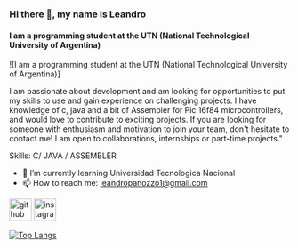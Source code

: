 ### Hi there 👋, my name is Leandro
#### I am a programming student at the UTN (National Technological University of Argentina)
![I am a programming student at the UTN (National Technological University of Argentina)]

I am passionate about development and am looking for opportunities to put my skills to use and gain experience on challenging projects. I have knowledge of c, java and a bit of Assembler for Pic 16f84 microcontrollers, and would love to contribute to exciting projects. If you are looking for someone with enthusiasm and motivation to join your team, don't hesitate to contact me! I am open to collaborations, internships or part-time projects."

Skills: C/ JAVA / ASSEMBLER

- 🌱 I’m currently learning Universidad Tecnologica Nacional  
- 📫 How to reach me: leandropanozzo1@gmail.com 


[<img src='https://cdn.jsdelivr.net/npm/simple-icons@3.0.1/icons/github.svg' alt='github' height='40'>](https://github.com/LeandroPanozzo)  [<img src='https://cdn.jsdelivr.net/npm/simple-icons@3.0.1/icons/instagram.svg' alt='instagram' height='40'>](https://www.instagram.com/leandro_panozzo/)  

[![Top Langs](https://github-readme-stats.vercel.app/api/top-langs/?username=LeandroPanozzo)](https://github.com/anuraghazra/github-readme-stats)

